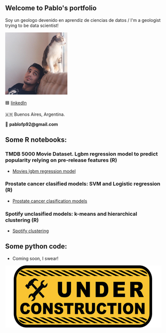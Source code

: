 ## Welcome to Pablo's portfolio

Soy un geologo devenido en aprendiz de ciencias de datos / I'm a geologist trying to be data scientist!  

<img src="https://raw.githubusercontent.com/pablofp92/pablofp92/main/polci.png" width="200" height="200" />

:blue_square: [linkedIn](https://www.linkedin.com/in/pablofprz/)

:argentina: Buenos Aires, Argentina.  

:e-mail: __pablofp92@gmail.com__ 


## Some R notebooks: 

### TMDB 5000 Movie Dataset. Lgbm regression model to predict popularity relying on pre-release features (R)
* [Movies lgbm regression model](movies_lgbm/Movies.html)

### Prostate cancer clasified models: SVM and Logistic regression (R)
* [Prostate cancer clasification models](/prostate/prostate_cancer_models.md)

### Spotify unclasified models: k-means and hierarchical clustering (R) 
* [Spotify clustering](/clustering_spotify/clustering_spotify.html)


## Some python code:

* Coming soon, I swear! 

<img src="https://raw.githubusercontent.com/pablofp92/pablofp92/main/under-construction-2408062_1280-862x307.png" height="200" />
